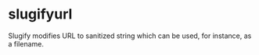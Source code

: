 # slugifyurl
Slugify modifies URL to sanitized string which can be used, for instance, as a filename.
